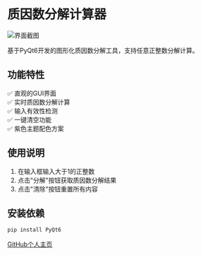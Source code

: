# 质因数分解计算器

![界面截图]("C:\Users\xiexu\Pictures\质数计算器界面截图.png") <!-- 请手动添加程序截图 -->

基于PyQt6开发的图形化质因数分解工具，支持任意正整数分解计算。

## 功能特性
✅ 直观的GUI界面  
✅ 实时质因数分解计算  
✅ 输入有效性检测  
✅ 一键清空功能  
✅ 紫色主题配色方案  

## 使用说明
1. 在输入框输入大于1的正整数
2. 点击"分解"按钮获取质因数分解结果
3. 点击"清除"按钮重置所有内容

## 安装依赖
```bash
pip install PyQt6
```
[GitHub个人主页](https://github.com/xiexuanchi)